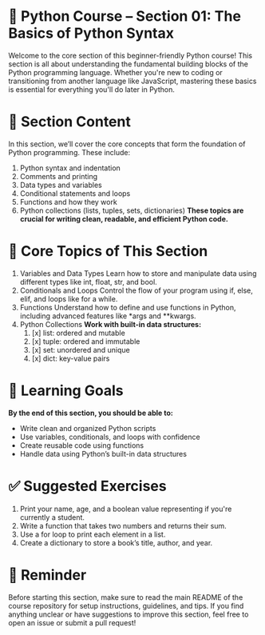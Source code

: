 # 🐍 Python Course – Section 01: The Basics of Python Syntax
Welcome to the core section of this beginner-friendly Python course!
This section is all about understanding the fundamental building blocks of the Python programming language. Whether you're new to coding or transitioning from another language like JavaScript, mastering these basics is essential for everything you'll do later in Python.
# 📌 Section Content
In this section, we’ll cover the core concepts that form the foundation of Python programming. These include:
1. Python syntax and indentation
2. Comments and printing
3. Data types and variables
4. Conditional statements and loops
5. Functions and how they work
6. Python collections (lists, tuples, sets, dictionaries)
**These topics are crucial for writing clean, readable, and efficient Python code.**
# 🧱 Core Topics of This Section
1. Variables and Data Types
Learn how to store and manipulate data using different types like int, float, str, and bool.
2. Conditionals and Loops
Control the flow of your program using if, else, elif, and loops like for a while.
3. Functions
Understand how to define and use functions in Python, including advanced features like *args and **kwargs.
4. Python Collections
**Work with built-in data structures:**
   1. [x] list: ordered and mutable
   2. [x] tuple: ordered and immutable
   3. [x] set: unordered and unique
   4. [x] dict: key-value pairs
# 🧠 Learning Goals
**By the end of this section, you should be able to:**
* Write clean and organized Python scripts
* Use variables, conditionals, and loops with confidence
* Create reusable code using functions
* Handle data using Python’s built-in data structures
# ✅ Suggested Exercises
1. Print your name, age, and a boolean value representing if you're currently a student.
2. Write a function that takes two numbers and returns their sum.
3. Use a for loop to print each element in a list.
4. Create a dictionary to store a book’s title, author, and year.
# 📎 Reminder
Before starting this section, make sure to read the main README of the course repository for setup instructions, guidelines, and tips. If you find anything unclear or have suggestions to improve this section, feel free to open an issue or submit a pull request!





